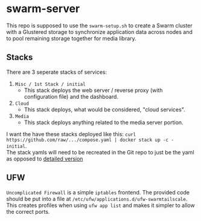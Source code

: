 # swarm-server
This repo is supposed to use the `swarm-setup.sh` to create a Swarm cluster with a Glustered storage to synchronize application data across nodes and to pool remaining storage together for media library.

## Stacks

There are 3 seperate stacks of services:
1. `Misc / 1st Stack / initial`
    - This stack deploys the web server / reverse proxy (with configuration file) and the dashboard.
2. `Cloud`
    - This stack deploys, what would be considered, "cloud services". 
3. `Media`
    - This stack deploys anything related to the media server portion.

I want the have these stacks deployed like this: `curl https://github.com/raw/.../compose.yaml | docker stack up -c - initial`. \
The stack yamls will need to be recreated in the Git repo to just be the yaml as opposed to [detailed version](https://git.cafio.co/casey/swarm-server/src/commit/0a699d4e96c83b28e40b68bbc9828bb2e1b3d2be/Compose%20File%28s%29.md)

## UFW
`Uncomplicated Firewall` is a simple `iptables` frontend. The provided code should be put into a file at `/etc/ufw/applications.d/ufw-swarmtailscale`. This creates profiles when using `ufw app list` and makes it simpler to allow the correct ports.
